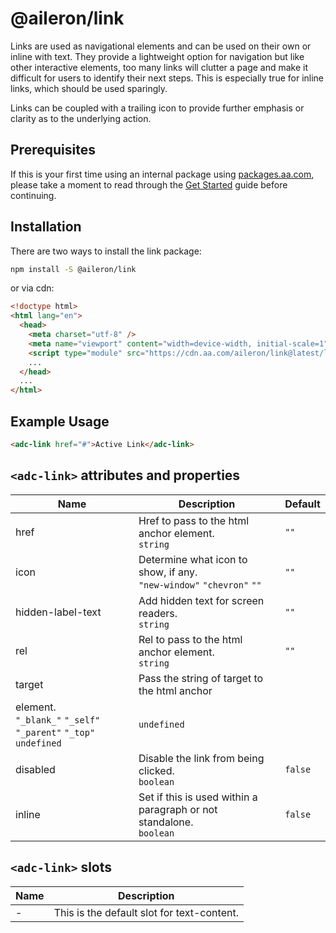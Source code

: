 # @aileron/link

Links are used as navigational elements and can be used on their own or inline
with text. They provide a lightweight option for navigation but like other
interactive elements, too many links will clutter a page and make it difficult
for users to identify their next steps. This is especially true for inline links,
which should be used sparingly.

Links can be coupled with a trailing icon to provide further emphasis or clarity
as to the underlying action.

## Prerequisites

If this is your first time using an internal package using [packages.aa.com](https://packages.aa.com),
please take a moment to read through the [Get Started](https://aileron.aa.com/developing/get-started)
guide before continuing.

## Installation

There are two ways to install the link package:

```bash
npm install -S @aileron/link
```

or via cdn:

```html
<!doctype html>
<html lang="en">
  <head>
    <meta charset="utf-8" />
    <meta name="viewport" content="width=device-width, initial-scale=1" />
    <script type="module" src="https://cdn.aa.com/aileron/link@latest/link.js"></script>
    ...
  </head>
  ...
</html>
```

## Example Usage

```html
<adc-link href="#">Active Link</adc-link>
```

## `<adc-link>` attributes and properties

|Name|Description|Default|
|----|-----------|-------|
|href| Href to pass to the html anchor element.<br />`string`|`""`|
|icon| Determine what icon to show, if any.<br />`"new-window"` `"chevron"` `""`|`""`|
|hidden-label-text| Add hidden text for screen readers.<br />`string`|`""`|
|rel| Rel to pass to the html anchor element.<br />`string`|`""`|
|target| Pass the string of target to the html anchor
element.<br />`"_blank_"` `"_self"` `"_parent"` `"_top"` `undefined`|`undefined`|
|disabled| Disable the link from being clicked.<br />`boolean`|`false`|
|inline| Set if this is used within a paragraph or not standalone.<br />`boolean`|`false`|

## `<adc-link>` slots

|Name|Description|
|----|-----------|
| - | This is the default slot for text-content.
